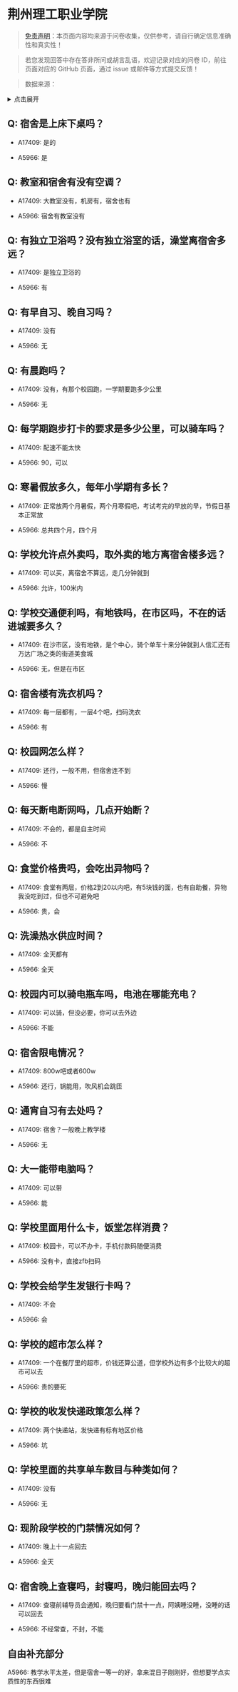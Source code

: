 # 荆州理工职业学院

> [免责声明](https://colleges.chat/#_3)：本页面内容均来源于问卷收集，仅供参考，请自行确定信息准确性和真实性！

> 若您发现回答中存在答非所问或胡言乱语，欢迎记录对应的问卷 ID，前往页面对应的 GitHub 页面，通过 issue 或邮件等方式提交反馈！

> 数据来源：

<details><summary>点击展开</summary>
<ul>
<li>A17409: 匿名 (2023 年 06 月)</li>
<li>A5966: 匿名 (2022 年 06 月)</li>
</ul>
</details>

## Q: 宿舍是上床下桌吗？

- A17409: 是的

- A5966: 是

## Q: 教室和宿舍有没有空调？

- A17409: 大教室没有，机房有，宿舍也有

- A5966: 宿舍有教室没有

## Q: 有独立卫浴吗？没有独立浴室的话，澡堂离宿舍多远？

- A17409: 是独立卫浴的

- A5966: 有

## Q: 有早自习、晚自习吗？

- A17409: 没有

- A5966: 无

## Q: 有晨跑吗？

- A17409: 没有，有那个校园跑，一学期要跑多少公里

- A5966: 无

## Q: 每学期跑步打卡的要求是多少公里，可以骑车吗？

- A17409: 配速不能太快

- A5966: 90，可以

## Q: 寒暑假放多久，每年小学期有多长？

- A17409: 正常放两个月暑假，两个月寒假吧，考试考完的早放的早，节假日基本正常放

- A5966: 总共四个月，四个月

## Q: 学校允许点外卖吗，取外卖的地方离宿舍楼多远？

- A17409: 可以买，离宿舍不算远，走几分钟就到

- A5966: 允许，100米内

## Q: 学校交通便利吗，有地铁吗，在市区吗，不在的话进城要多久？

- A17409: 在沙市区，没有地铁，是个中心，骑个单车十来分钟就到人信汇还有万达广场之类的街道美食城

- A5966: 无，但是在市区

## Q: 宿舍楼有洗衣机吗？

- A17409: 每一层都有，一层4个吧，扫码洗衣

- A5966: 有

## Q: 校园网怎么样？

- A17409: 还行，一般不用，但宿舍连不到

- A5966: 慢

## Q: 每天断电断网吗，几点开始断？

- A17409: 不会的，都是自主时间

- A5966: 不

## Q: 食堂价格贵吗，会吃出异物吗？

- A17409: 食堂有两层，价格2到20以内吧，有5块钱的面，也有自助餐，异物我没吃到过，但也不可避免吧

- A5966: 贵，会

## Q: 洗澡热水供应时间？

- A17409: 全天都有

- A5966: 全天

## Q: 校园内可以骑电瓶车吗，电池在哪能充电？

- A17409: 可以骑，但没必要，你可以去外边

- A5966: 不能

## Q: 宿舍限电情况？

- A17409: 800w吧或者600w

- A5966: 还行，锅能用，吹风机会跳匝

## Q: 通宵自习有去处吗？

- A17409: 宿舍？一般晚上教学楼

- A5966: 无

## Q: 大一能带电脑吗？

- A17409: 可以带

- A5966: 能

## Q: 学校里面用什么卡，饭堂怎样消费？

- A17409: 校园卡，可以不办卡，手机付款码随便消费

- A5966: 没有卡，直接zfb扫码

## Q: 学校会给学生发银行卡吗？

- A17409: 不会

- A5966: 会

## Q: 学校的超市怎么样？

- A17409: 一个在餐厅里的超市，价钱还算公道，但学校外边有多个比较大的超市可以去

- A5966: 贵的要死

## Q: 学校的收发快递政策怎么样？

- A17409: 两个快递站，发快递有标有地区价格

- A5966: 坑

## Q: 学校里面的共享单车数目与种类如何？

- A17409: 没有

- A5966: 无

## Q: 现阶段学校的门禁情况如何？

- A17409: 晚上十一点回去

- A5966: 全天

## Q: 宿舍晚上查寝吗，封寝吗，晚归能回去吗？

- A17409: 查寝前辅导员会通知，晚归要看门禁十一点，阿姨睡没睡，没睡的话可以回去

- A5966: 不经常查，不封，不能

## 自由补充部分

A5966: 教学水平太差，但是宿舍一等一的好，拿来混日子刚刚好，但想要学点实质性的东西很难